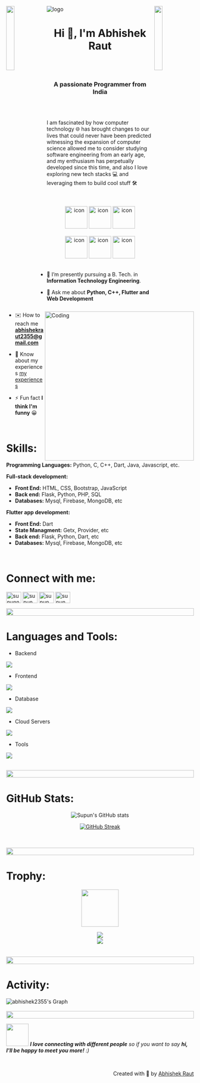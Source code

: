 ![logo](https://github.com/abhishek2355/abhishek2355/assets/90473454/3f0a342a-f482-4de0-ae80-f21d2bd38dac)
<img align="left" src="https://user-images.githubusercontent.com/65187002/144930161-2f783401-8d27-4fdf-a2f7-cc0ba32f1f1f.gif" width="21%" style="display:inline;"><img align="right" src="https://user-images.githubusercontent.com/65187002/144930161-2f783401-8d27-4fdf-a2f7-cc0ba32f1f1f.gif" width="21%" style="display:inline;">


<h1 align="center">Hi 👋, I'm Abhishek Raut</h1>
<br>
<br>
<h3 align="center">A passionate Programmer from India</h3>
<br>
<br>
<p align="left"> I am fascinated by how computer technology 🌐 has brought changes to our lives that could never have been predicted witnessing the expansion of computer science allowed me to consider studying software engineering from an early age, and my enthusiasm has perpetually developed since this time, and also I love exploring new tech stacks 💻 and leveraging them to build cool stuff 🛠️</p>
<br>
<br>

<div align="center">
  <img src="https://techstack-generator.vercel.app/java-icon.svg" alt="icon" width="60" height="60"/>
  <img src="https://techstack-generator.vercel.app/python-icon.svg" alt="icon" width="60" height="60"/>
  <img src="https://techstack-generator.vercel.app/cpp-icon.svg" alt="icon" width="60" height="60"/>
</div>
<br>
<div align="center">
  <img src="https://techstack-generator.vercel.app/aws-icon.svg" alt="icon" width="60" height="60"/>
  <img src="https://techstack-generator.vercel.app/restapi-icon.svg" alt="icon" width="60" height="60"/>
 <img src="https://techstack-generator.vercel.app/mysql-icon.svg" alt="icon" width="60" height="60"/>
</div>


<img align="right" alt="Coding" width="400" src="https://user-images.githubusercontent.com/74038190/229223263-cf2e4b07-2615-4f87-9c38-e37600f8381a.gif">
<br>

- 🔭 I’m presently pursuing a B. Tech. in **Information Technology Engineering**.

- 💬 Ask me about **Python, C++, Flutter and Web Development**

- :envelope: How to reach me **abhishekraut2355@gmail.com**

- 📄 Know about my experiences [my experiences](https://www.linkedin.com/in/rautabhishek/)

- ⚡ Fun fact **I think I'm funny**  :grinning:
<br>



<p align="center">

# Skills:  
**Programming Languages:** Python, C, C++, Dart, Java, Javascript, etc. 

**Full-stack development:**
  - **Front End:** HTML, CSS, Bootstrap, JavaScript
  - **Back end:** Flask, Python, PHP, SQL
  - **Databases:** Mysql, Firebase, MongoDB, etc <br>
  
**Flutter app development:**
  - **Front End:** Dart
  - **State Managment:** Getx, Provider, etc
  - **Back end:** Flask, Python, Dart, etc
  - **Databases:** Mysql, Firebase, MongoDB, etc
<br>

# Connect with me:
<p align="left">
<a href="https://www.linkedin.com/in/rautabhishek/" target="blank"><img align="center" src="https://raw.githubusercontent.com/rahuldkjain/github-profile-readme-generator/master/src/images/icons/Social/linked-in-alt.svg" alt="supunnanayakkara" height="30" width="40" /></a>
<a href="https://www.facebook.com/profile.php?id=100027682627597" target="blank"><img align="center" src="https://raw.githubusercontent.com/rahuldkjain/github-profile-readme-generator/master/src/images/icons/Social/facebook.svg" alt="supun.nanayakkaraii" height="30" width="40" /></a>
<a href="https://www.instagram.com/abhishekraut2710/?hl=en" target="blank"><img align="center" src="https://raw.githubusercontent.com/rahuldkjain/github-profile-readme-generator/master/src/images/icons/Social/instagram.svg" alt="supun___lk" height="30" width="40" /></a>
<a href="https://www.youtube.com/channel/UCOvw5l_P2v-oHMVXJFHlXcA" target="blank"><img align="center" src="https://raw.githubusercontent.com/rahuldkjain/github-profile-readme-generator/master/src/images/icons/Social/youtube.svg" alt="supun nanayakkara" height="30" width="40" /></a>
</p>
<img src="https://i.imgur.com/dBaSKWF.gif" height="20" width="100%">


# Languages and Tools:
- Backend
<p align="left">
  <a href="https://skillicons.dev">
    <img src="https://skillicons.dev/icons?i=php,java,nodejs,py,flask,fastapi"/>
  </a>
</p>

- Frontend
<p align="left">
  <a href="https://skillicons.dev">
    <img src="https://skillicons.dev/icons?i=flutter,dart,html,css,js" />
  </a>
</p>

- Database
<p align="left">
  <a href="https://skillicons.dev">
    <img src="https://skillicons.dev/icons?i=mongodb,mysql,firebase" />
  </a>
</p>

- Cloud Servers
<p align="left">
  <a href="https://skillicons.dev">
    <img src="https://skillicons.dev/icons?i=azure,aws,firebase" />
  </a>
</p>

- Tools
<p align="left">
  <a href="https://skillicons.dev">
    <img src="https://skillicons.dev/icons?i=git,github,docker,figma,vscode,postman" />
  </a>
</p>
<br/>
<img src="https://i.imgur.com/dBaSKWF.gif" height="20" width="100%">



# GitHub Stats:
<div align="center">
 
![Supun's GitHub stats](https://github-readme-stats.vercel.app/api?username=abhishek2355\&theme=midnight-purple\&show_icons=true\&show=reviews,prs_merged,prs_merged_percentage\&hide=contribs,issues)

[![GitHub Streak](https://streak-stats.demolab.com/?user=abhishek2355&theme=midnight-purple)](https://git.io/streak-stats)

</div>
<br>
<br>
<img src="https://i.imgur.com/dBaSKWF.gif" height="20" width="100%">


# Trophy:
<p align="center">
<img src="https://media.tenor.com/0ENB5HuTH0gAAAAi/trophy-beker.gif"  width="100px" height="100px"></p>
  
<div align="center">
<img src="https://github-profile-trophy.vercel.app/?username=abhishek2355&theme=matrix&no-bg=true&no-frame=true&row=1&column=4&title=MultiLanguage,Commits,PullRequest,Reviews">
 </div>

<div align="center">
<img src="https://github-profile-trophy.vercel.app/?username=abhishek2355&theme=matrix&no-bg=true&no-frame=true&row=1&column=4&title=Repositories,Organizations,Stars,Followers">
 </div>
 <br>
 <br>
<img src="https://i.imgur.com/dBaSKWF.gif" height="20" width="100%">


# Activity:
![abhishek2355's Graph](https://github-readme-activity-graph.vercel.app/graph?username=abhishek2355&custom_title=Abhishek's%20GitHub%20Activity%20Graph&bg_color=0D1117&color=7F3FBF&line=7F3FBF&point=7F3FBF&area_color=FFFFFF&title_color=FFFFFF&area=true)
<br><br>
<img src="https://i.imgur.com/dBaSKWF.gif" height="20" width="100%">


<!-- # Achievements:
[![An image of @abhishek2355's Holopin badges, which is a link to view their full Holopin profile](https://holopin.me/abhishek2355)](https://holopin.io/@abhishek2355)
<br>
<br>
<br>
<img src="https://i.imgur.com/dBaSKWF.gif" height="20" width="100%"> -->

<img src="https://media.giphy.com/media/LnQjpWaON8nhr21vNW/giphy.gif" width="60"> <em><b>I love connecting with different people</b> so if you want to say <b>hi, I'll be happy to meet you more!</b> :)</em>

<br>
<p align="right" > Created with 🧡 by <a href="https://www.linkedin.com/in/rautabhishek/">Abhishek Raut</a></p>



